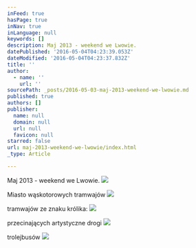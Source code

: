 ```yaml
---
inFeed: true
hasPage: true
inNav: true
inLanguage: null
keywords: []
description: Maj 2013 - weekend we Lwowie.
datePublished: '2016-05-04T04:23:39.053Z'
dateModified: '2016-05-04T04:23:37.832Z'
title: ''
author:
  - name: ''
    url: ''
sourcePath: _posts/2016-05-03-maj-2013-weekend-we-lwowie.md
published: true
authors: []
publisher:
  name: null
  domain: null
  url: null
  favicon: null
starred: false
url: maj-2013-weekend-we-lwowie/index.html
_type: Article

---
```

Maj 2013 - weekend we Lwowie.
![](https://s3-us-west-2.amazonaws.com/the-grid-img/p/65316d7e4861b452aa3b7ab2f7cd6bf2ca1b5c3c.jpg)

Miasto wąskotorowych tramwajów
![](https://the-grid-user-content.s3-us-west-2.amazonaws.com/7a35a2d1-94bb-4ed8-a5f0-e42d9447730f.jpg)

tramwajów ze znaku królika:
![](https://the-grid-user-content.s3-us-west-2.amazonaws.com/b6e396c6-ac84-464f-9657-71cd040b4760.jpg)

przecinających artystyczne drogi
![](https://the-grid-user-content.s3-us-west-2.amazonaws.com/346b8911-1da7-4fbe-841b-70cefbbdd759.jpg)

trolejbusów
![](https://the-grid-user-content.s3-us-west-2.amazonaws.com/8c6dada0-0751-4ac1-a49d-2a0f0586a6a4.jpg)